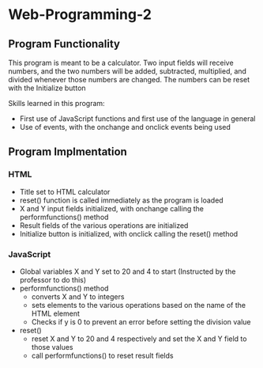 # Web-Programming-2

## Program Functionality
This program is meant to be a calculator. Two input fields will receive numbers, and the two numbers will be added, subtracted, multiplied, and divided whenever those numbers are changed. The numbers can be reset with the Initialize button

Skills learned in this program:
- First use of JavaScript functions and first use of the language in general
- Use of events, with the onchange and onclick events being used

## Program Implmentation
### HTML
- Title set to HTML calculator
- reset() function is called immediately as the program is loaded
- X and Y input fields initialized, with onchange calling the performfunctions() method
- Result fields of the various operations are initialized
- Initialize button is initialized, with onclick calling the reset() method
### JavaScript
- Global variables X and Y set to 20 and 4 to start (Instructed by the professor to do this)
- performfunctions() method
  - converts X and Y to integers
  - sets elements to the various operations based on the name of the HTML element
  - Checks if y is 0 to prevent an error before setting the division value
-  reset()
    - reset X and Y to 20 and 4 respectively and set the X and Y field to those values
    - call performfunctions() to reset result fields     
